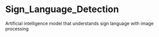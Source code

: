 # Sign_Language_Detection
Artificial intelligence model that understands sign language with image processing
